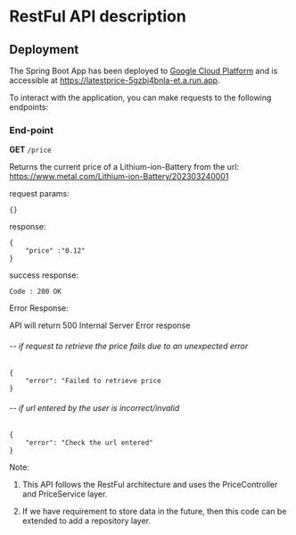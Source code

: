 

[//]: # (RestFul API that returns the price from https://www.metal.com/Lithium-ion-Battery/202303240001)

# RestFul API description 

## Deployment

The Spring Boot App has been deployed to [Google Cloud Platform](https://latestprice-5gzbj4bnla-et.a.run.app) and is accessible at https://latestprice-5gzbj4bnla-et.a.run.app.

To interact with the application, you can make requests to the following endpoints:

### End-point

**GET**  `/price`

Returns the current price of a Lithium-ion-Battery from the url: https://www.metal.com/Lithium-ion-Battery/202303240001

request params:
```
{}
```

response:
```
{
    "price" :"0.12"
}
```

success response:
```
Code : 200 OK
```

Error Response:

API will return 500 Internal Server Error response

###### -- if request to retrieve the price fails due to an unexpected error
```
{
    "error": "Failed to retrieve price
}
```

###### -- if url entered by the user is incorrect/invalid
```
{
    "error": "Check the url entered"
}
```
Note:

1. This API follows the RestFul architecture and uses the PriceController and PriceService layer. 

2. If we have requirement to store data in the future, then this code can be extended to add a repository layer.
